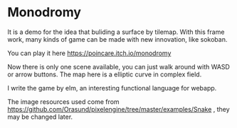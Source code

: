 # Monodromy
It is a demo for the idea that buliding a surface by tilemap. With this frame work, many kinds of game can be made with new innovation, like sokoban.

You can play it here https://poincare.itch.io/monodromy 

Now there is only one scene available, you can just walk around with WASD or arrow buttons. The map here is a elliptic curve in complex field.

I write the game by elm, an interesting functional language for webapp.

The image resources used come from  https://github.com/Orasund/pixelengine/tree/master/examples/Snake , they may be changed later.
